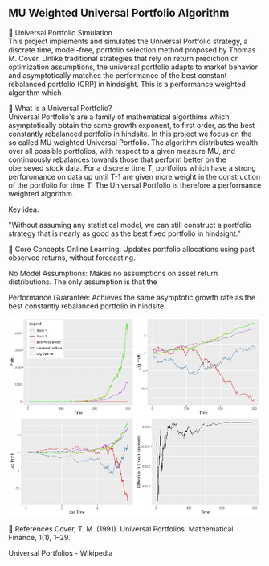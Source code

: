 ## MU Weighted Universal Portfolio Algorithm
🔄 Universal Portfolio Simulation <br>
This project implements and simulates the Universal Portfolio strategy, a discrete time, model-free, portfolio selection method proposed by Thomas M. Cover. Unlike traditional strategies that rely on return prediction or optimization assumptions, the universal portfolio adapts to market behavior and asymptotically matches the performance of the best constant-rebalanced portfolio (CRP) in hindsight. This is a performance weighted algorithm which 

📘 What is a Universal Portfolio? <br>
Universal Portfolio's are a family of mathematical algorthims which asymptotically obtain the same growth exponent, to first order, as the best constantly rebalanced portfolio in hindsite. In this project we focus on the so called MU weighted Universal Portfolio. The algorithm distributes wealth over all possible portfolios, with respect to a given measure MU, and continuously rebalances towards those that perform better on the oberseved stock data. For a discrete time T, portfolios which have a strong perforomance on data up until T-1 are given more weight in the construction of the portfolio for time T. The Universal Portfolio is therefore a performance weighted algorithm. 

Key idea: <br>

"Without assuming any statistical model, we can still construct a portfolio strategy that is nearly as good as the best fixed portfolio in hindsight."

🧠 Core Concepts
Online Learning: Updates portfolio allocations using past observed returns, without forecasting.

No Model Assumptions: Makes no assumptions on asset return distributions. The only assumption is that the 

Performance Guarantee: Achieves the same asymptotic growth rate as the best constantly rebalanced portfolio in hindsite. 

![Universal Portfolio - Uniform Dirichlet Distribution](Images/UniversalPortfolioLogPlotsRandomData.jpeg)




📖 References
Cover, T. M. (1991). Universal Portfolios. Mathematical Finance, 1(1), 1–29.

Universal Portfolios - Wikipedia
